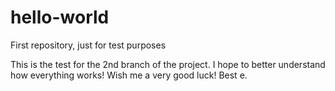 # hello-world
First repository, just for test purposes

This is the test for the 2nd branch of the project.
I hope to better understand how everything works!
Wish me a very good luck!
Best
e.

